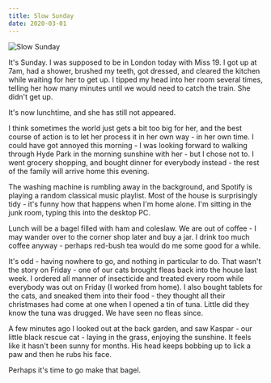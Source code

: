 ```yaml
---
title: Slow Sunday
date: 2020-03-01
---
```


![Slow Sunday](https://source.unsplash.com/7QCBakMyDCE/1600x900)

It's Sunday. I was supposed to be in London today with Miss 19. I got up at 7am, had a shower, brushed my teeth, got dressed, and cleared the kitchen while waiting for her to get up. I tipped my head into her room several times, telling her how many minutes until we would need to catch the train. She didn't get up.

It's now lunchtime, and she has still not appeared.

I think sometimes the world just gets a bit too big for her, and the best course of action is to let her process it in her own way - in her own time. I could have got annoyed this morning - I was looking forward to walking through Hyde Park in the morning sunshine with her - but I chose not to. I went grocery shopping, and bought dinner for everybody instead - the rest of the family will arrive home this evening.

The washing machine is rumbling away in the background, and Spotify is playing a random classical music playlist. Most of the house is surprisingly tidy - it's funny how that happens when I'm home alone. I'm sitting in the junk room, typing this into the desktop PC.

Lunch will be a bagel filled with ham and coleslaw. We are out of coffee - I may wander over to the corner shop later and buy a jar. I drink too much coffee anyway - perhaps red-bush tea would do me some good for a while.

It's odd - having nowhere to go, and nothing in particular to do. That wasn't the story on Friday - one of our cats brought fleas back into the house last week. I ordered all manner of insecticide and treated every room while everybody was out on Friday (I worked from home). I also bought tablets for the cats, and sneaked them into their food - they thought all their christmases had come at one when I opened a tin of tuna. Little did they know the tuna was drugged. We have seen no fleas since.

A few minutes ago I looked out at the back garden, and saw Kaspar - our little black rescue cat - laying in the grass, enjoying the sunshine. It feels like it hasn't been sunny for months. His head keeps bobbing up to lick a paw and then he rubs his face.

Perhaps it's time to go make that bagel.
